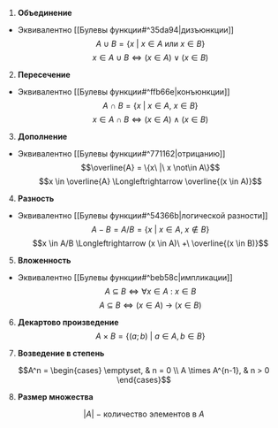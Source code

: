 1) **Объединение** 
- Эквивалентно [[Булевы функции#^35da94|дизъюнкции]]
$$A\ \cup\ B = \{x\ |\ x \in A\ \text{или}\ x \in B\}$$
$$x \in A\ \cup\ B \Longleftrightarrow (x \in A)\ \vee\ (x \in B)$$

2) **Пересечение** 
- Эквивалентно [[Булевы функции#^ffb66e|конъюнкции]]
$$A\ \cap\ B = \{x\ |\ x \in A,\ x \in B\}$$
$$x \in A\ \cap\ B \Longleftrightarrow (x \in A)\ \wedge\ (x \in B)$$

3) **Дополнение** 
- Эквивалентно [[Булевы функции#^771162|отрицанию]]
$$\overline{A} = \{x\ |\ x \not\in A\}$$
$$x \in \overline{A} \Longleftrightarrow \overline{(x \in A)}$$

4) **Разность** 
- Эквивалентно [[Булевы функции#^54366b|логической разности]]
$$A - B = A/B = \{x\ |\ x \in A,\ x \not\in B\}$$
$$x \in A/B \Longleftrightarrow (x \in A)\ +\ \overline{(x \in B)}$$

5) **Вложенность** 
- Эквивалентно [[Булевы функции#^beb58c|импликации]]
$$A\ \subseteq\ B \Longleftrightarrow \forall x \in A\ :\ x \in B$$
$$A\ \subseteq\ B \Longleftrightarrow (x \in A)\ \rightarrow\ (x \in B)$$

6) **Декартово произведение**
$$A\ \times\ B = \{(a; b)\ |\ a \in A, b \in B\}$$


7) **Возведение в степень**

$$A^n = \begin{cases} \emptyset, & n = 0 \\ A \times A^{n-1}, & n > 0 \end{cases}$$

8) **Размер множества**

$$|A|\ -\ \text{количество элементов в}\ A$$
